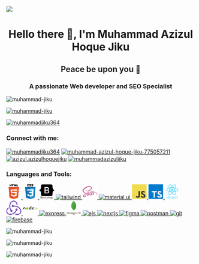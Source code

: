 ![](https://media.licdn.com/dms/image/D5616AQFsavyfLviZLg/profile-displaybackgroundimage-shrink_350_1400/0/1669779566827?e=1683763200&v=beta&t=2-qFaOmH6gUmStXHKm5eCl78Eup1WWueD46b-_UDpOw)
<h1 align="center">Hello there 👋, I'm Muhammad Azizul Hoque Jiku</h1>
<h2 align="center">Peace be upon you 🌻</h3>
<h3 align="center">A passionate Web developer and SEO Specialist</h3>

<p align="left"> <img src="https://komarev.com/ghpvc/?username=muhammad-jiku&label=Profile%20views&color=0e75b6&style=flat" alt="muhammad-jiku" /> </p>

<p align="left"> <a href="https://github.com/ryo-ma/github-profile-trophy"><img src="https://github-profile-trophy.vercel.app/?username=muhammad-jiku" alt="muhammad-jiku" /></a> </p>

<p align="left"> <a href="https://twitter.com/muhammadjiku364" target="blank"><img src="https://img.shields.io/twitter/follow/muhammadjiku364?logo=twitter&style=for-the-badge" alt="muhammadjiku364" /></a> </p>

<h3 align="left">Connect with me:</h3>
<p align="left">
<a href="https://twitter.com/muhammadjiku364" target="blank"><img align="center" src="https://raw.githubusercontent.com/rahuldkjain/github-profile-readme-generator/master/src/images/icons/Social/twitter.svg" alt="muhammadjiku364" height="30" width="40" /></a>
<a href="https://linkedin.com/in/muhammad-azizul-hoque-jiku-775057211" target="blank"><img align="center" src="https://raw.githubusercontent.com/rahuldkjain/github-profile-readme-generator/master/src/images/icons/Social/linked-in-alt.svg" alt="muhammad-azizul-hoque-jiku-775057211" height="30" width="40" /></a>
<a href="https://fb.com/azizul.azizulhoquejiku" target="blank"><img align="center" src="https://raw.githubusercontent.com/rahuldkjain/github-profile-readme-generator/master/src/images/icons/Social/facebook.svg" alt="azizul.azizulhoquejiku" height="30" width="40" /></a>
<a href="https://instagram.com/muhammadazizuljiku" target="blank"><img align="center" src="https://raw.githubusercontent.com/rahuldkjain/github-profile-readme-generator/master/src/images/icons/Social/instagram.svg" alt="muhammadazizuljiku" height="30" width="40" /></a>
</p>

<h3 align="left">Languages and Tools:</h3>
<p align="left">  
  <a href="https://www.w3.org/html/" target="_blank" rel="noreferrer"> 
    <img src="https://raw.githubusercontent.com/devicons/devicon/master/icons/html5/html5-original-wordmark.svg" alt="html5" title="html5" width="40" height="40"/> 
  </a> 
  <a href="https://www.w3schools.com/css/" target="_blank" rel="noreferrer"> 
    <img src="https://raw.githubusercontent.com/devicons/devicon/master/icons/css3/css3-original-wordmark.svg" alt="css3" title="css3" width="40" height="40"/> 
  </a> 
  <a href="https://getbootstrap.com" target="_blank" rel="noreferrer"> 
    <img src="https://raw.githubusercontent.com/devicons/devicon/master/icons/bootstrap/bootstrap-plain-wordmark.svg" alt="bootstrap" title="bootstrap" width="40" height="40"/> 
  </a> 
  <a href="https://tailwindcss.com/" target="_blank" rel="noreferrer"> 
    <img src="https://www.vectorlogo.zone/logos/tailwindcss/tailwindcss-icon.svg" alt="tailwind" title="tailwind" width="40" height="40"/> 
  </a> 
  <a href="https://sass-lang.com" target="_blank" rel="noreferrer"> 
    <img src="https://raw.githubusercontent.com/devicons/devicon/master/icons/sass/sass-original.svg" alt="sass" title="sass" width="40" height="40"/> 
  </a>  
  <a href="https://mui.com/" target="_blank" rel="noreferrer"> 
    <img src="https://cdn.worldvectorlogo.com/logos/material-ui-1.svg" alt="material ui" title="material ui" width="40" height="40"/> 
  </a>  
  <a href="https://developer.mozilla.org/en-US/docs/Web/JavaScript" target="_blank" rel="noreferrer"> 
    <img src="https://raw.githubusercontent.com/devicons/devicon/master/icons/javascript/javascript-original.svg" alt="javascript" title="javascript" width="40" height="40"/> 
  </a> 
  <a href="https://www.typescriptlang.org/" target="_blank" rel="noreferrer"> 
    <img src="https://raw.githubusercontent.com/devicons/devicon/master/icons/typescript/typescript-original.svg" alt="typescript" title="typescript" width="40" height="40"/> 
  </a>  
  <a href="https://reactjs.org/" target="_blank" rel="noreferrer"> 
    <img src="https://raw.githubusercontent.com/devicons/devicon/master/icons/react/react-original-wordmark.svg" alt="react" title="react" width="40" height="40"/> 
  </a> 
  <a href="https://redux.js.org" target="_blank" rel="noreferrer"> 
    <img src="https://raw.githubusercontent.com/devicons/devicon/master/icons/redux/redux-original.svg" alt="redux" title="redux" width="40" height="40"/> 
  </a> 
  <a href="https://nodejs.org" target="_blank" rel="noreferrer"> 
    <img src="https://raw.githubusercontent.com/devicons/devicon/master/icons/nodejs/nodejs-original-wordmark.svg" alt="nodejs" title="nodejs" width="40" height="40"/> 
  </a> 
  <a href="https://expressjs.com" target="_blank" rel="noreferrer"> 
    <img src="https://icons8.com/icon/2ZOaTclOqD4q/express-js" alt="express" title="express" width="40" height="40"/> 
  </a> 
  <a href="https://www.mongodb.com/" target="_blank" rel="noreferrer"> 
    <img src="https://raw.githubusercontent.com/devicons/devicon/master/icons/mongodb/mongodb-original-wordmark.svg" alt="mongodb" title="mongodb" width="40" height="40"/> 
  </a> 
   <a href="https://ejs.co/" target="_blank" rel="noreferrer"> 
    <img src="https://www.svgrepo.com/show/373574/ejs.svg" alt="ejs" title="ejs" width="40" height="40"/> 
  </a>
  <a href="https://nextjs.org/" target="_blank" rel="noreferrer"> 
    <img src="https://cdn.worldvectorlogo.com/logos/nextjs-2.svg" alt="nextjs" title="nextjs" width="40" height="40"/> 
  </a>
  <a href="https://www.figma.com/" target="_blank" rel="noreferrer"> 
    <img src="https://www.vectorlogo.zone/logos/figma/figma-icon.svg" alt="figma" title="figma" width="40" height="40"/> 
  </a>
  <a href="https://postman.com" target="_blank" rel="noreferrer"> 
    <img src="https://www.vectorlogo.zone/logos/getpostman/getpostman-icon.svg" alt="postman" title="postman" width="40" height="40"/> 
  </a> 
  <a href="https://git-scm.com/" target="_blank" rel="noreferrer"> 
    <img src="https://www.vectorlogo.zone/logos/git-scm/git-scm-icon.svg" alt="git" title="git" width="40" height="40"/> 
  </a> 
  <a href="https://firebase.google.com/" target="_blank" rel="noreferrer"> 
    <img src="https://www.vectorlogo.zone/logos/firebase/firebase-icon.svg" alt="firebase" title="firebase" width="40" height="40"/> 
  </a>
</p>

<p>
  <img src="https://github-readme-stats.vercel.app/api/top-langs?username=muhammad-jiku&show_icons=true&locale=en&layout=compact" alt="muhammad-jiku" />
</p>
<p>
  <img src="https://github-readme-stats.vercel.app/api?username=muhammad-jiku&show_icons=true&locale=en" alt="muhammad-jiku" />
</p>
<p>
  <img src="https://github-readme-streak-stats.herokuapp.com/?user=muhammad-jiku&" alt="muhammad-jiku" />
</p>

